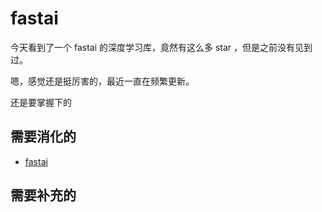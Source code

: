 # fastai

今天看到了一个 fastai 的深度学习库，竟然有这么多 star ，但是之前没有见到过。

嗯，感觉还是挺厉害的，最近一直在频繁更新。

还是要掌握下的



## 需要消化的


- [fastai](https://github.com/fastai/fastai)



## 需要补充的
